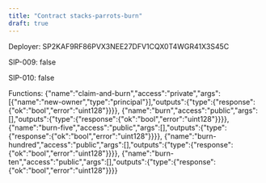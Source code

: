 ```yaml
---
title: "Contract stacks-parrots-burn"
draft: true
---
```

Deployer: SP2KAF9RF86PVX3NEE27DFV1CQX0T4WGR41X3S45C

SIP-009: false

SIP-010: false

Functions:
{"name":"claim-and-burn","access":"private","args":[{"name":"new-owner","type":"principal"}],"outputs":{"type":{"response":{"ok":"bool","error":"uint128"}}}}, {"name":"burn","access":"public","args":[],"outputs":{"type":{"response":{"ok":"bool","error":"uint128"}}}}, {"name":"burn-five","access":"public","args":[],"outputs":{"type":{"response":{"ok":"bool","error":"uint128"}}}}, {"name":"burn-hundred","access":"public","args":[],"outputs":{"type":{"response":{"ok":"bool","error":"uint128"}}}}, {"name":"burn-ten","access":"public","args":[],"outputs":{"type":{"response":{"ok":"bool","error":"uint128"}}}}
